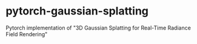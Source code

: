 # pytorch-gaussian-splatting
Pytorch implementation of "3D Gaussian Splatting for Real-Time Radiance Field Rendering"

